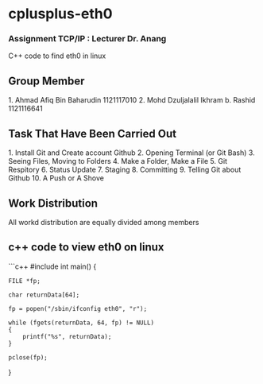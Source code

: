 # cplusplus-eth0
<h3>Assignment TCP/IP : Lecturer Dr. Anang</h3>
C++ code to find eth0 in linux

<h2> Group Member </h2>
1. Ahmad Afiq Bin Baharudin 1121117010
2. Mohd Dzuljalalil Ikhram b. Rashid 1121116641

<h2> Task That Have Been Carried Out </h2>
1. Install Git and Create account Github
2. Opening Terminal (or Git Bash)
3. Seeing Files, Moving to Folders
4. Make a Folder, Make a File
5. Git Respitory
6. Status Update
7. Staging
8. Committing
9. Telling Git about Github
10. A Push or A Shove

<h2>Work Distribution</h2>
All workd distribution are equally divided among members

<h2>c++ code to view eth0 on linux</h2>
```c++
#include <stdio.h>
int main()
{
	
	FILE *fp;

	char returnData[64];

	fp = popen("/sbin/ifconfig eth0", "r");

	while (fgets(returnData, 64, fp) != NULL)
	{
		printf("%s", returnData);
	}

	pclose(fp);
}
```

